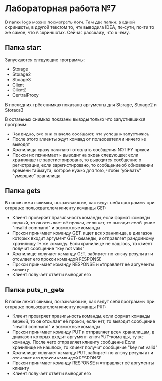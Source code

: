 # Лабораторная работа №7

В папке logs можно посмотреть логи. Там две папки: в одной скриншоты, в другой текстом то, что выводила IDEA, по-сути, почти то же самое, что в скриншотах. Сейчас расскажу, что к чему.

## Папка start

Запускаются следующие программы:

* Storage
* Storage2
* Storage3
* Client
* Client2
* CentralProxy

В последних трёх снимках показаны аргументы для Storage, Storage2 и Storage3

В остальных снимках показаны выводы только что запустившихся программ:
* Как видно, все они сначала сообщают, что успешно запустились
* После этого клиенты ждут команд от пользователя и ничего не выводят
* Хранилища сразу начинают отсылать сообщения NOTIFY прокси
* Прокси их принимает и выводит на экран следующее: если хранилище не зарегистрировано, то выводится сообщение о регистрации, если зарегистировано, то сообщение об обновлении времени таймаута, которое нужно для того, чтобы "убивать" "умершие" хранилища.

## Папка gets

В папке лежат снимки, показывающие, как ведут себя программы при отправке пользователем клиенту команды GET:

* Клиент проверяет правильность команды, если формат команды верный, то он отсылает её прокси, если нет, то выводит сообщение "invalid command" и возможные команды
* Прокси принимает команду GET, ищет все хранилища, в диапазон которых входит аргумент GET-команды, и отправляет рандомному хранилищу ту же команду. Если хранилище не нашлось, то клиент получит сообщение "key not valid"
* Хранилище получает команду GET, забирает по ключу результат и отсылает его прокси командой RESPONSE
* Прокси принимает команду RESPONSE и отправляет её аргументы клиенту
* Клиент получает ответ и выводит его

## Папка puts_n_gets

В папке лежат снимки, показывающие, как ведут себя программы при отправке пользователем клиенту команды PUT:

* Клиент проверяет правильность команды, если формат команды верный, то он отсылает её прокси, если нет, то выводит сообщение "invalid command" и возможные команды
* Прокси принимает команду PUT и отправляет всем хранилищам, в диапазон которых входит аргумент-ключ PUT-команды, ту же команду. После чего отправляет клиенту сообщение Если хранилище не нашлось, то клиент получит сообщение "key not valid"
* Хранилище получает команду PUT, забирает по ключу результат и отсылает его прокси командой RESPONSE
* Прокси принимает команду RESPONSE и отправляет её аргументы клиенту
* Клиент получает ответ и выводит его
